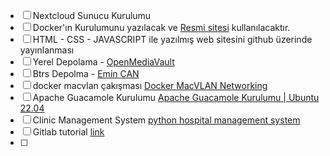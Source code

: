 - [ ]  Nextcloud Sunucu Kurulumu 
- [ ]  Docker'ın Kurulumunu yazılacak ve [Resmi sitesi](https://docs.docker.com/engine/install/ubuntu/) kullanılacaktır.
- [ ] HTML - CSS - JAVASCRIPT ile yazılmış web sitesini github üzerinde yayınlanması
- [ ] Yerel Depolama - [OpenMediaVault](https://www.youtube.com/watch?v=W7Hyq7gDghs)
- [ ] Btrs Depolma - [Emin CAN](https://www.youtube.com/watch?v=jhuWWDo7yYo)
- [ ] docker macvlan çakışması [Docker MacVLAN Networking](https://www.youtube.com/watch?v=Gxnnvwlddpo)
- [ ] Apache Guacamole Kurulumu [Apache Guacamole Kurulumu | Ubuntu 22.04](https://www.youtube.com/watch?v=KASDHQkpB5E)
- [ ] Clinic Management System [python hospital management system](https://www.youtube.com/watch?v=2_MzPIfqSZc&list=PLgnySyq8qZmobOgTFg561RoBBBAmi8HKW)
- [ ] Gitlab tutorial [link](https://www.youtube.com/watch?v=8aV5AxJrHDg)
- [ ] 